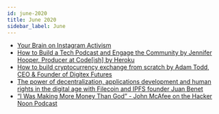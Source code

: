 ```yaml
---
id: june-2020
title: June 2020
sidebar_label: June
---
```


- [Your Brain on Instagram Activism](archive/june-3)
- [How to Build a Tech Podcast and Engage the Community by Jennifer Hooper, Producer at Code[ish] by Heroku](archive/june-15)
- [How to build cryptocurrency exchange from scratch by Adam Todd, CEO & Founder of Digitex Futures](archive/june-19)
- [The power of decentralization, applications development and human rights in the digital age with Filecoin and IPFS founder Juan Benet](archive/june-20)
- [“I Was Making More Money Than God” - John McAfee on the Hacker Noon Podcast](archive/june-25)